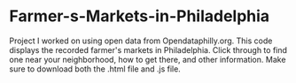 # Farmer-s-Markets-in-Philadelphia
Project I worked on using open data from Opendataphilly.org. This code displays the recorded farmer's markets in Philadelphia. Click through to find one near your neighborhood, how to get there, and other information. Make sure to download both the .html file and .js file.

